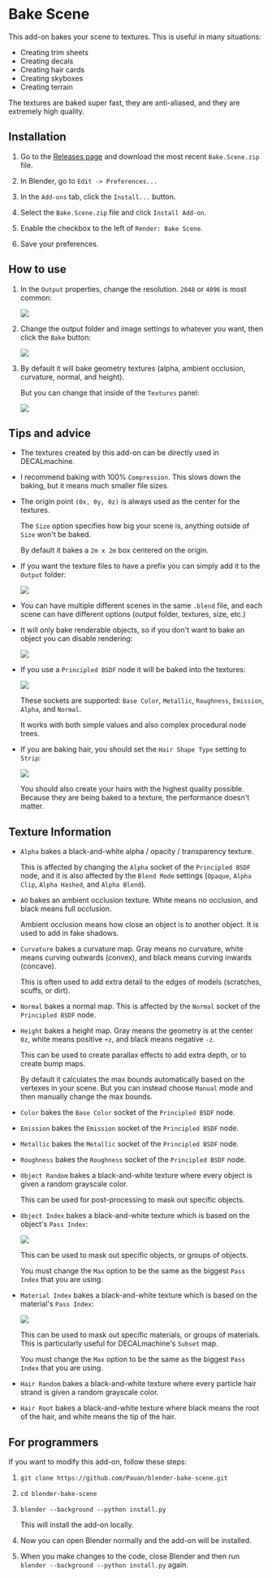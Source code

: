 # Bake Scene

This add-on bakes your scene to textures. This is useful in many situations:

* Creating trim sheets
* Creating decals
* Creating hair cards
* Creating skyboxes
* Creating terrain

The textures are baked super fast, they are anti-aliased, and they are extremely high quality.


## Installation

1. Go to the [Releases page](https://github.com/Pauan/blender-bake-scene/releases) and download the most recent `Bake.Scene.zip` file.

2. In Blender, go to `Edit -> Preferences...`

3. In the `Add-ons` tab, click the `Install...` button.

4. Select the `Bake.Scene.zip` file and click `Install Add-on`.

5. Enable the checkbox to the left of `Render: Bake Scene`.

6. Save your preferences.


## How to use

1. In the `Output` properties, change the resolution. `2048` or `4096` is most common:

   ![][screenshot1]

2. Change the output folder and image settings to whatever you want, then click the `Bake` button:

   ![][screenshot2]

3. By default it will bake geometry textures (alpha, ambient occlusion, curvature, normal, and height).

   But you can change that inside of the `Textures` panel:

   ![][screenshot3]


## Tips and advice

* The textures created by this add-on can be directly used in DECALmachine.

* I recommend baking with 100% `Compression`. This slows down the baking, but it means much smaller file sizes.

* The origin point `(0x, 0y, 0z)` is always used as the center for the textures.

   The `Size` option specifies how big your scene is, anything outside of `Size` won't be baked.

   By default it bakes a `2m x 2m` box centered on the origin.

* If you want the texture files to have a prefix you can simply add it to the `Output` folder:

   ![][screenshot7]

* You can have multiple different scenes in the same `.blend` file, and each scene can have different options (output folder, textures, size, etc.)

* It will only bake renderable objects, so if you don't want to bake an object you can disable rendering:

   ![][screenshot8]

* If you use a `Principled BSDF` node it will be baked into the textures:

   ![][screenshot9]

   These sockets are supported: `Base Color`, `Metallic`, `Roughness`, `Emission`, `Alpha`, and `Normal`.

   It works with both simple values and also complex procedural node trees.

* If you are baking hair, you should set the `Hair Shape Type` setting to `Strip`:

   ![][screenshot6]

   You should also create your hairs with the highest quality possible. Because they are being baked to a texture, the performance doesn't matter.


## Texture Information

* `Alpha` bakes a black-and-white alpha / opacity / transparency texture.

   This is affected by changing the `Alpha` socket of the `Principled BSDF` node,
   and it is also affected by the `Blend Mode` settings (`Opaque`, `Alpha Clip`, `Alpha Hashed`, and `Alpha Blend`).

* `AO` bakes an ambient occlusion texture. White means no occlusion, and black means full occlusion.

   Ambient occlusion means how close an object is to another object. It is used to add in fake shadows.

* `Curvature` bakes a curvature map. Gray means no curvature, white means curving outwards (convex), and black means curving inwards (concave).

   This is often used to add extra detail to the edges of models (scratches, scuffs, or dirt).

* `Normal` bakes a normal map. This is affected by the `Normal` socket of the `Principled BSDF` node.

* `Height` bakes a height map. Gray means the geometry is at the center `0z`, white means positive `+z`, and black means negative `-z`.

   This can be used to create parallax effects to add extra depth, or to create bump maps.

   By default it calculates the max bounds automatically based on the vertexes in your scene. But you can instead choose `Manual` mode and
   then manually change the max bounds.

* `Color` bakes the `Base Color` socket of the `Principled BSDF` node.

* `Emission` bakes the `Emission` socket of the `Principled BSDF` node.

* `Metallic` bakes the `Metallic` socket of the `Principled BSDF` node.

* `Roughness` bakes the `Roughness` socket of the `Principled BSDF` node.

* `Object Random` bakes a black-and-white texture where every object is given a random grayscale color.

   This can be used for post-processing to mask out specific objects.

* `Object Index` bakes a black-and-white texture which is based on the object's `Pass Index`:

   ![][screenshot4]

   This can be used to mask out specific objects, or groups of objects.

   You must change the `Max` option to be the same as the biggest `Pass Index` that you are using.

* `Material Index` bakes a black-and-white texture which is based on the material's `Pass Index`:

   ![][screenshot5]

   This can be used to mask out specific materials, or groups of materials. This is particularly useful
   for DECALmachine's `Subset` map.

   You must change the `Max` option to be the same as the biggest `Pass Index` that you are using.

* `Hair Random` bakes a black-and-white texture where every particle hair strand is given a random grayscale color.

* `Hair Root` bakes a black-and-white texture where black means the root of the hair, and white means the tip of the hair.


[screenshot1]: https://github.com/Pauan/blender-bake-scene/raw/master/Screenshot%201.png
[screenshot2]: https://github.com/Pauan/blender-bake-scene/raw/master/Screenshot%202.png
[screenshot3]: https://github.com/Pauan/blender-bake-scene/raw/master/Screenshot%203.png
[screenshot4]: https://github.com/Pauan/blender-bake-scene/raw/master/Screenshot%204.png
[screenshot5]: https://github.com/Pauan/blender-bake-scene/raw/master/Screenshot%205.png
[screenshot6]: https://github.com/Pauan/blender-bake-scene/raw/master/Screenshot%206.png
[screenshot7]: https://github.com/Pauan/blender-bake-scene/raw/master/Screenshot%207.png
[screenshot8]: https://github.com/Pauan/blender-bake-scene/raw/master/Screenshot%208.png
[screenshot9]: https://github.com/Pauan/blender-bake-scene/raw/master/Screenshot%209.png


## For programmers

If you want to modify this add-on, follow these steps:

1. `git clone https://github.com/Pauan/blender-bake-scene.git`

2. `cd blender-bake-scene`

3. `blender --background --python install.py`

   This will install the add-on locally.

4. Now you can open Blender normally and the add-on will be installed.

5. When you make changes to the code, close Blender and then run `blender --background --python install.py` again.
